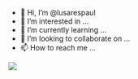 - 👋 Hi, I’m @lusarespaul
- 👀 I’m interested in ...
- 🌱 I’m currently learning ...
- 💞️ I’m looking to collaborate on ...
- 📫 How to reach me ...

<!---
lusarespaul/lusarespaul is a ✨ special ✨ repository because its `README.md` (this file) appears on your GitHub profile.
You can click the Preview link to take a look at your changes.
--->

[![](https://mermaid.ink/img/eyJjb2RlIjoiZ3JhcGggVEJcbiAgICBcbiAgICAgXG4gICBcbiBcbiAgXG4gICAgc3ViZ3JhcGggQWN0aW9uc1xuICAgIEFjdGlvbi1Nb2RhbC0tPlxuICAgIEFjdGlvbnMtMVxuICBcbiAgICBlbmRcblxuICAgIHN1YmdyYXBoIEV2ZW50c1xuICAgIEFkZC1FdmVudC1BY3Rpb24tLT5BY3Rpb24tTW9kYWxcbiAgICBBZGQtVGFyZ2V0LS0-c3RhdGVtb2RhbFxuICAgIGVuZFxuICAgIFxuICAgIHN1YmdyYXBoIGRldGFpbHNcbiAgICBkZXRhaWxzLW1vZGFsXG4gICAgQWRkLUVudHJ5LUFjdGlvbi0tPkFjdGlvbi1Nb2RhbFxuICAgIEFkZC1FeGl0LUFjdGlvblxuICAgIEFkZC1FdmVudC0tPkFkZC1FdmVudC1BY3Rpb25cbiAgICBlbmRcblxuXG5cbiAgICBzdWJncmFwaCBBZGQtRGF0YVxuICAgIGFkZERhdGFNb2RhbFxuICAgIGVuZFxuXG5cbnN1YmdyYXBoIFJlbW92YUFjdGlvbk1vZGFsXG4gICAgICBSZW1vdmVBY3Rpb25Nb2RhbFxuICAgIGVuZFxuXG4gICAgc3ViZ3JhcGggU3RhdGVzXG4gICAgICBzdGF0ZW1vZGFsLS0-XG4gICAgICBEZXRhaWxzLS0-ZGV0YWlscy1tb2RhbFxuICAgICAgRGVsZXRlXG4gICAgZW5kXG4gICAgXG4gICAgc3ViZ3JhcGggIFdvcmtmbG93LUJ1aWxkZXJcbiAgICBBZGRfRGF0YSAtLT5hZGREYXRhTW9kYWxcbiAgICBBZGRfU3RhdGUgLS0-c3RhdGVtb2RhbFxuICAgIEFkZF9BY3Rpb24gLS0-QWN0aW9uLU1vZGFsXG4gICAgUmVtb3ZlLUFjdGlvbi0tPlJlbW92ZUFjdGlvbk1vZGFsIFxuICAgIFN0YXJ0X1dvcmtmbG93XG4gICAgZW5kIiwibWVybWFpZCI6e30sInVwZGF0ZUVkaXRvciI6ZmFsc2V9)](https://mermaid-js.github.io/mermaid-live-editor/#/edit/eyJjb2RlIjoiZ3JhcGggVEJcbiAgICBcbiAgICAgXG4gICBcbiBcbiAgXG4gICAgc3ViZ3JhcGggQWN0aW9uc1xuICAgIEFjdGlvbi1Nb2RhbC0tPlxuICAgIEFjdGlvbnMtMVxuICBcbiAgICBlbmRcblxuICAgIHN1YmdyYXBoIEV2ZW50c1xuICAgIEFkZC1FdmVudC1BY3Rpb24tLT5BY3Rpb24tTW9kYWxcbiAgICBBZGQtVGFyZ2V0LS0-c3RhdGVtb2RhbFxuICAgIGVuZFxuICAgIFxuICAgIHN1YmdyYXBoIGRldGFpbHNcbiAgICBkZXRhaWxzLW1vZGFsXG4gICAgQWRkLUVudHJ5LUFjdGlvbi0tPkFjdGlvbi1Nb2RhbFxuICAgIEFkZC1FeGl0LUFjdGlvblxuICAgIEFkZC1FdmVudC0tPkFkZC1FdmVudC1BY3Rpb25cbiAgICBlbmRcblxuXG5cbiAgICBzdWJncmFwaCBBZGQtRGF0YVxuICAgIGFkZERhdGFNb2RhbFxuICAgIGVuZFxuXG5cbnN1YmdyYXBoIFJlbW92YUFjdGlvbk1vZGFsXG4gICAgICBSZW1vdmVBY3Rpb25Nb2RhbFxuICAgIGVuZFxuXG4gICAgc3ViZ3JhcGggU3RhdGVzXG4gICAgICBzdGF0ZW1vZGFsLS0-XG4gICAgICBEZXRhaWxzLS0-ZGV0YWlscy1tb2RhbFxuICAgICAgRGVsZXRlXG4gICAgZW5kXG4gICAgXG4gICAgc3ViZ3JhcGggIFdvcmtmbG93LUJ1aWxkZXJcbiAgICBBZGRfRGF0YSAtLT5hZGREYXRhTW9kYWxcbiAgICBBZGRfU3RhdGUgLS0-c3RhdGVtb2RhbFxuICAgIEFkZF9BY3Rpb24gLS0-QWN0aW9uLU1vZGFsXG4gICAgUmVtb3ZlLUFjdGlvbi0tPlJlbW92ZUFjdGlvbk1vZGFsIFxuICAgIFN0YXJ0X1dvcmtmbG93XG4gICAgZW5kIiwibWVybWFpZCI6e30sInVwZGF0ZUVkaXRvciI6ZmFsc2V9)
